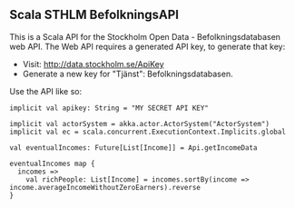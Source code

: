Scala STHLM BefolkningsAPI
-----------

This is a Scala API for the Stockholm Open Data - Befolkningsdatabasen web API.
The Web API requires a generated API key, to generate that key:
- Visit: http://data.stockholm.se/ApiKey
- Generate a new key for "Tjänst": Befolkningsdatabasen.

Use the API like so:
```
implicit val apikey: String = "MY SECRET API KEY"

implicit val actorSystem = akka.actor.ActorSystem("ActorSystem")
implicit val ec = scala.concurrent.ExecutionContext.Implicits.global

val eventualIncomes: Future[List[Income]] = Api.getIncomeData

eventualIncomes map {
  incomes =>
    val richPeople: List[Income] = incomes.sortBy(income => income.averageIncomeWithoutZeroEarners).reverse
}
```
